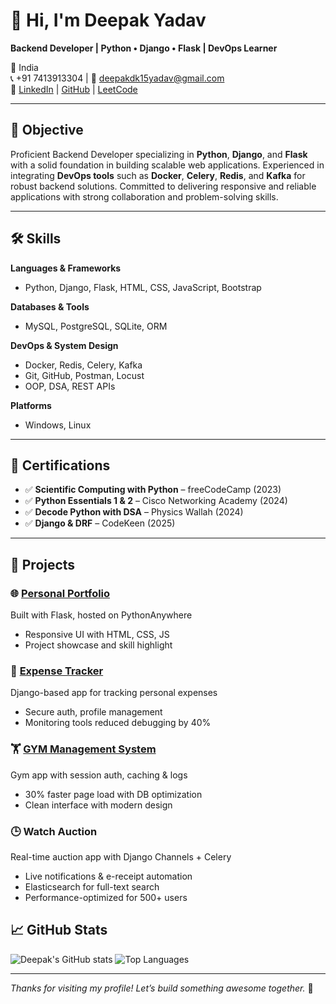 # 👋 Hi, I'm Deepak Yadav

**Backend Developer | Python • Django • Flask | DevOps Learner**

📍 India  
📞 +91 7413913304 | 📧 deepakdk15yadav@gmail.com  
🔗 [LinkedIn](https://www.linkedin.com/in/deepak-yadav-backend-developer) | [GitHub](https://github.com/Blackbeardpir8) | [LeetCode](https://leetcode.com/u/Blackbeardpir/)

---

## 🎯 Objective

Proficient Backend Developer specializing in **Python**, **Django**, and **Flask** with a solid foundation in building scalable web applications. Experienced in integrating **DevOps tools** such as **Docker**, **Celery**, **Redis**, and **Kafka** for robust backend solutions. Committed to delivering responsive and reliable applications with strong collaboration and problem-solving skills.

---

## 🛠️ Skills

**Languages & Frameworks**  
- Python, Django, Flask, HTML, CSS, JavaScript, Bootstrap

**Databases & Tools**  
- MySQL, PostgreSQL, SQLite, ORM

**DevOps & System Design**  
- Docker, Redis, Celery, Kafka  
- Git, GitHub, Postman, Locust  
- OOP, DSA, REST APIs

**Platforms**  
- Windows, Linux

---

## 📜 Certifications

- ✅ **Scientific Computing with Python** – freeCodeCamp (2023)  
- ✅ **Python Essentials 1 & 2** – Cisco Networking Academy (2024)  
- ✅ **Decode Python with DSA** – Physics Wallah (2024)  
- ✅ **Django & DRF** – CodeKeen (2025)

---

## 🚀 Projects

### 🌐 [Personal Portfolio](https://deepakyadav.pythonanywhere.com/)  
Built with Flask, hosted on PythonAnywhere  
- Responsive UI with HTML, CSS, JS  
- Project showcase and skill highlight  

### 💸 [Expense Tracker](https://expense-tracker-cj7a.onrender.com)  
Django-based app for tracking personal expenses  
- Secure auth, profile management  
- Monitoring tools reduced debugging by 40%  

### 🏋️ [GYM Management System](https://gym-2axl.onrender.com)  
Gym app with session auth, caching & logs  
- 30% faster page load with DB optimization  
- Clean interface with modern design

### 🕒 Watch Auction  
Real-time auction app with Django Channels + Celery  
- Live notifications & e-receipt automation  
- Elasticsearch for full-text search  
- Performance-optimized for 500+ users  


## 📈 GitHub Stats

![Deepak's GitHub stats](https://github-readme-stats.vercel.app/api?username=Blackbeardpir8&show_icons=true&theme=tokyonight)
![Top Languages](https://github-readme-stats.vercel.app/api/top-langs/?username=Blackbeardpir8&layout=compact&theme=tokyonight)

---

_Thanks for visiting my profile! Let’s build something awesome together._ 🚀
